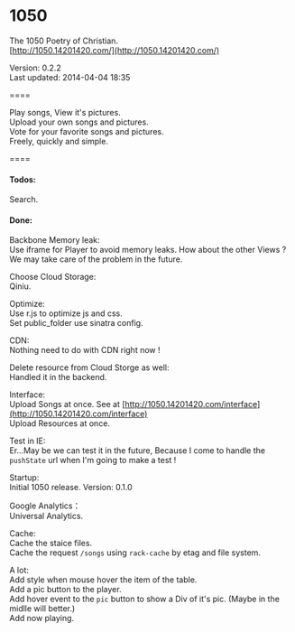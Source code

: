 1050
====

The 1050 Poetry of Christian.  
[http://1050.14201420.com/](http://1050.14201420.com/)

Version: 0.2.2  
Last updated: 2014-04-04 18:35

====

Play songs, View it's pictures.  
Upload your own songs and pictures.  
Vote for your favorite songs and pictures.  
Freely, quickly and simple.  

====

#### Todos:  

Search.

#### Done:  

Backbone Memory leak:  
Use iframe for Player to avoid memory leaks. How about the other Views ? We may take care of the problem in the future.  

Choose Cloud Storage:  
Qiniu.

Optimize:  
Use r.js to optimize js and css.  
Set public_folder use sinatra config.  

CDN:  
Nothing need to do with CDN right now !  

Delete resource from Cloud Storge as well:  
Handled it in the backend.  

Interface:  
Upload Songs at once. See at [http://1050.14201420.com/interface](http://1050.14201420.com/interface)  
Upload Resources at once.  

Test in IE:  
Er...May be we can test it in the future, Because I come to handle the `pushState` url when I'm going to make a test !

Startup:  
Initial 1050 release. Version: 0.1.0  

Google Analytics：  
Universal Analytics.  

Cache:  
Cache the staice files.  
Cache the request `/songs` using `rack-cache` by etag and file system.  

A lot:   
Add style when mouse hover the item of the table.  
Add a pic button to the player.  
Add hover event to the `pic` button to show a Div of it's pic.  (Maybe in the midlle will better.)  
Add now playing.   


